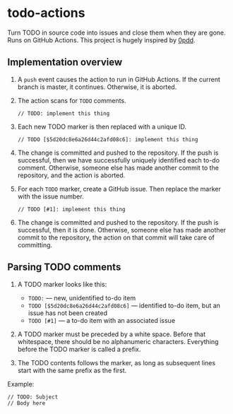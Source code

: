 # todo-actions
Turn TODO in source code into issues and close them when they are gone. Runs on GitHub Actions. This project is hugely inspired by [0pdd](https://www.yegor256.com/2017/04/05/pdd-in-action.html).

## Implementation overview

1. A `push` event causes the action to run in GitHub Actions. If the current branch is master, it continues. Otherwise, it is aborted.

2. The action scans for `TODO` comments.

   ```
   // TODO: implement this thing
   ```

3. Each new TODO marker is then replaced with a unique ID.

   ```
   // TODO [$5d20dc8e6a26d44c2afd08c6]: implement this thing
   ```

4. The change is committed and pushed to the repository. If the push is successful, then we have successfully uniquely identified each to-do comment. Otherwise, someone else has made another commit to the repository, and the action is aborted.

5. For each `TODO` marker, create a GitHub issue. Then replace the marker with the issue number.

   ```
   // TODO [#1]: implement this thing
   ```

6. The change is committed and pushed to the repository. If the push is successful, then it is done. Otherwise, someone else has made another commit to the repository, the action on that commit will take care of committing.

## Parsing TODO comments

1. A TODO marker looks like this:

    - `TODO:` — new, unidentified to-do item
    - `TODO [$5d20dc8e6a26d44c2afd08c6]` — identified to-do item, but an issue has not been created
    - `TODO [#1]` — a to-do item with an associated issue

2. A TODO marker must be preceded by a white space.
   Before that whitespace, there should be no alphanumeric characters.
   Everything before the TODO marker is called a prefix.

3. The TODO contents follows the marker, as long as subsequent lines start with the same prefix as the first.

Example:

```
// TODO: Subject
// Body here
```
